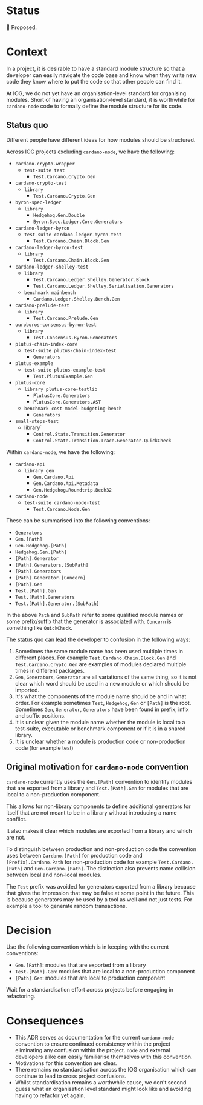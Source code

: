 # Status

📜 Proposed.

# Context

In a project, it is desirable to have a standard module structure so that a developer can easily navigate the code base and know when they write new code they know where to put the code so that other people can find it.

At IOG, we do not yet have an organisation-level standard for organising modules.  Short of having an organisation-level standard, it is worthwhile for `cardano-node` code to formally define the module structure for its code.

## Status quo

Different people have different ideas for how modules should be structured.

Across IOG projects excluding `cardano-node`, we have the following:

* `cardano-crypto-wrapper`
  * `test-suite test`
    * `Test.Cardano.Crypto.Gen`
* `cardano-crypto-test`
  * `library`
    * `Test.Cardano.Crypto.Gen`
* `byron-spec-ledger`
  * `library`
    * `Hedgehog.Gen.Double`
    * `Byron.Spec.Ledger.Core.Generators`
* `cardano-ledger-byron`
  * `test-suite cardano-ledger-byron-test`
    * `Test.Cardano.Chain.Block.Gen`
* `cardano-ledger-byron-test`
  * `library`
    * `Test.Cardano.Chain.Block.Gen`
* `cardano-ledger-shelley-test`
  * `library`
    * `Test.Cardano.Ledger.Shelley.Generator.Block`
    * `Test.Cardano.Ledger.Shelley.Serialisation.Generators`
  * `benchmark mainbench`
    * `Cardano.Ledger.Shelley.Bench.Gen`
* `cardano-prelude-test`
  * `library`
    * `Test.Cardano.Prelude.Gen`
* `ouroboros-consensus-byron-test`
  * `library`
    * `Test.Consensus.Byron.Generators`
* `plutus-chain-index-core`
  * `test-suite plutus-chain-index-test`
    * `Generators`
* `plutus-example`
  * `test-suite plutus-example-test`
    * `Test.PlutusExample.Gen`
* `plutus-core`
  * `library plutus-core-testlib`
    * `PlutusCore.Generators`
    * `PlutusCore.Generators.AST`
  * `benchmark cost-model-budgeting-bench`
    * `Generators`
* `small-steps-test`
  * library`
    * `Control.State.Transition.Generator`
    * `Control.State.Transition.Trace.Generator.QuickCheck`

Within `cardano-node`, we have the following:

* `cardano-api`
  * `library gen`
    * `Gen.Cardano.Api`
    * `Gen.Cardano.Api.Metadata`
    * `Gen.Hedgehog.Roundtrip.Bech32`
* `cardano-node`
  * `test-suite cardano-node-test`
    * `Test.Cardano.Node.Gen`

These can be summarised into the following conventions:

* `Generators`
* `Gen.[Path]`
* `Gen.Hedgehog.[Path]`
* `Hedgehog.Gen.[Path]`
* `[Path].Generator`
* `[Path].Generators.[SubPath]`
* `[Path].Generators`
* `[Path].Generator.[Concern]`
* `[Path].Gen`
* `Test.[Path].Gen`
* `Test.[Path].Generators`
* `Test.[Path].Generator.[SubPath]`

In the above `Path` and `SubPath` refer to some qualified module names or some prefix/suffix that the generator is associated with.  `Concern` is something like `QuickCheck`.

The status quo can lead the developer to confusion in the following ways:

1. Sometimes the same module name has been used multiple times in different places.  For example `Test.Cardano.Chain.Block.Gen` and `Test.Cardano.Crypto.Gen` are examples of modules declared multiple times in different packages.
2. `Gen`, `Generators`, `Generator` are all variations of the same thing, so it is not clear which word should be used in a new module or which should be imported.
3. It's what the components of the module name should be and in what order.  For example sometimes `Test`, `Hedgehog`, `Gen` or `[Path]` is the root.  Sometimes `Gen`, `Generator`, `Generators` have been found in prefix, infix and suffix positions.
4. It is unclear given the module name whether the module is local to a test-suite, executable or benchmark component or if it is in a shared library.
5. It is unclear whether a module is production code or non-production code (for example test)

## Original motivation for `cardano-node` convention

`cardano-node` currently uses the `Gen.[Path]` convention to identify modules that are exported from a library and `Test.[Path].Gen` for modules that are local to a non-production component.

This allows for non-library components to define additional generators for itself that are not meant to be in a library without introducing a name conflict.

It also makes it clear which modules are exported from a library and which are not.

To distinguish between production and non-production code the convention uses between `Cardano.[Path]` for production code and `[Prefix].Cardano.Path` for non-production code for example `Test.Cardano.[Path]` and `Gen.Cardano.[Path]`.  The distinction also prevents name collision between local and non-local modules.

The `Test` prefix was avoided for generators exported from a library because that gives the impression that may be false at some point in the future.  This is because generators may be used by a tool as well and not just tests.  For example a tool to generate random transactions.

# Decision

Use the following convention which is in keeping with the current conventions:

* `Gen.[Path]`: modules that are exported from a library
* `Test.[Path].Gen`: modules that are local to a non-production component
* `[Path].Gen`: modules that are local to production component

Wait for a standardisation effort across projects before engaging in refactoring.

# Consequences

* This ADR serves as documentation for the current `cardano-node` convention to ensure continued consistency within the project eliminating any confusion within the project.  `node` and external developers alike can easily familiarise themselves with this convention.
* Motivations for this convention are clear.
* There remains no standardisation across the IOG organisation which can continue to lead to cross project confusions.
* Whilst standardisation remains a worthwhile cause, we don't second guess what an organisation level standard might look like and avoiding having to refactor yet again.